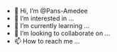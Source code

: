 - 👋 Hi, I’m @Pans-Amedee
- 👀 I’m interested in ...
- 🌱 I’m currently learning ...
- 💞️ I’m looking to collaborate on ...
- 📫 How to reach me ...

<!---
Pans-Amedee/Pans-Amedee is a ✨ special ✨ repository because its `README.md` (this file) appears on your GitHub profile.
You can click the Preview link to take a look at your changes.
--->
